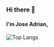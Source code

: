 ### Hi there 👋
#### I'm Jose Adrian,
 
>   
<!--
**JoseAdrianRodriguezGonzalez/JoseAdrianRodriguezGonzalez** is a ✨ _special_ ✨ repository because its `README.md` (this file) appears on your GitHub profile.
> I'm a student in AI and DataScience, who has been interesed on all kind of topics inside of Computer Science
> Firtsly, I've gotten into coding due to Arduino and micrcontrolles, then I've become an enthusiast on web developvment, which I'm currently working on websites, as also, I've published one website.
Here are some ideas to get you started:
 
- 🔭 I’m currently working on ...
- 🌱 I’m currently learning ...
- 👯 I’m looking to collaborate on ...
- 🤔 I’m looking for help with ...
- 💬 Ask me about ...
- 📫 How to reach me: ...
- 😄 Pronouns: ...
- ⚡ Fun fact: ...
-->


![Top Langs](https://github-readme-stats.vercel.app/api/top-langs/?username=JoseAdrianRodriguezGonzalez&langs_count=14&layout=donut)



